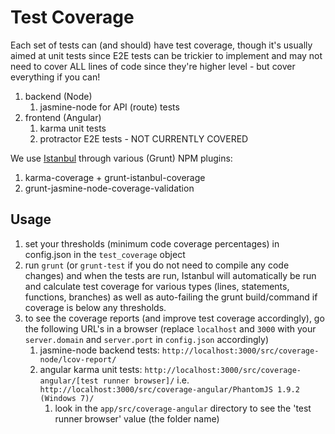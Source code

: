 # Test Coverage

Each set of tests can (and should) have test coverage, though it's usually aimed at unit tests since E2E tests can be trickier to implement and may not need to cover ALL lines of code since they're higher level - but cover everything if you can!

1. backend (Node)
	1. jasmine-node for API (route) tests
2. frontend (Angular)
	1. karma unit tests
	2. protractor E2E tests - NOT CURRENTLY COVERED
	
We use [Istanbul](https://github.com/gotwarlost/istanbul) through various (Grunt) NPM plugins:
1. karma-coverage + grunt-istanbul-coverage
2. grunt-jasmine-node-coverage-validation


## Usage
1. set your thresholds (minimum code coverage percentages) in config.json in the `test_coverage` object
2. run `grunt` (or `grunt-test` if you do not need to compile any code changes) and when the tests are run, Istanbul will automatically be run and calculate test coverage for various types (lines, statements, functions, branches) as well as auto-failing the grunt build/command if coverage is below any thresholds.
3. to see the coverage reports (and improve test coverage accordingly), go the following URL's in a browser (replace `localhost` and `3000` with your `server.domain` and `server.port` in `config.json` accordingly)
	1. jasmine-node backend tests: `http://localhost:3000/src/coverage-node/lcov-report/`
	2. angular karma unit tests: `http://localhost:3000/src/coverage-angular/[test runner browser]/` i.e. `http://localhost:3000/src/coverage-angular/PhantomJS 1.9.2 (Windows 7)/`
		1. look in the `app/src/coverage-angular` directory to see the 'test runner browser' value (the folder name)
